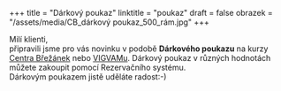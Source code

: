 +++
title = "Dárkový poukaz"
linktitle = "poukaz"
draft = false
obrazek = "/assets/media/CB_dárkový poukaz_500_rám.jpg"
+++

Milí klienti,  
připravili jsme pro vás novinku v podobě **Dárkového poukazu** na kurzy [Centra Břežánek](https://brezanek.webooker.eu/Courses?semesterID=10633) nebo [VIGVAMu](https://vigvam.webooker.eu/Courses?semesterID=10634). Dárkový poukaz v různých hodnotách můžete zakoupit pomocí Rezervačního systému.  
Dárkovým poukazem jistě uděláte radost:-)
